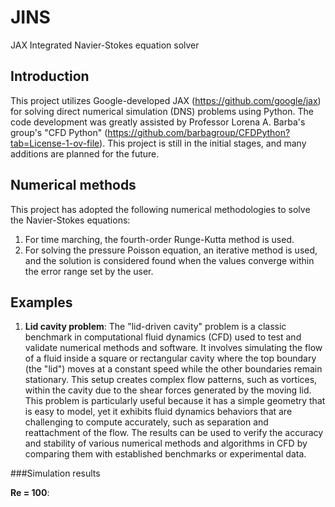 # JINS
JAX Integrated Navier-Stokes equation solver

## Introduction
This project utilizes Google-developed JAX (https://github.com/google/jax) for solving direct numerical simulation (DNS) problems using Python. The code development was greatly assisted by Professor Lorena A. Barba's group's "CFD Python" (https://github.com/barbagroup/CFDPython?tab=License-1-ov-file). This project is still in the initial stages, and many additions are planned for the future.
 
## Numerical methods
This project has adopted the following numerical methodologies to solve the Navier-Stokes equations:
1. For time marching, the fourth-order Runge-Kutta method is used.
2. For solving the pressure Poisson equation, an iterative method is used, and the solution is considered found when the values converge within the error range set by the user.

## Examples
1. **Lid cavity problem**:
   The "lid-driven cavity" problem is a classic benchmark in computational fluid dynamics (CFD) used to test and validate numerical methods and software. It involves simulating the flow of a fluid inside a square or rectangular cavity where the top boundary (the "lid") moves at a constant speed while the other boundaries remain stationary. This setup creates complex flow patterns, such as vortices, within the cavity due to the shear forces generated by the moving lid. This problem is particularly useful because it has a simple geometry that is easy to model, yet it exhibits fluid dynamics behaviors that are challenging to compute accurately, such as separation and reattachment of the flow. The results can be used to verify the accuracy and stability of various numerical methods and algorithms in CFD by comparing them with established benchmarks or experimental data.

###Simulation results

**Re = 100**: 
